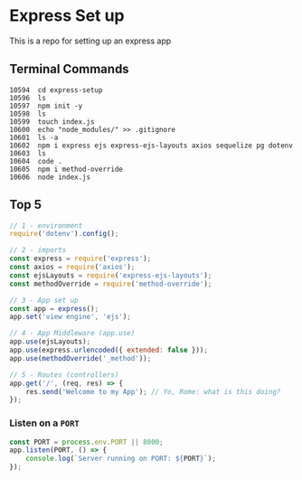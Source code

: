 # Express Set up
This is a repo for setting up an express app

## Terminal Commands

```text
10594  cd express-setup
10596  ls
10597  npm init -y
10598  ls
10599  touch index.js
10600  echo "node_modules/" >> .gitignore
10601  ls -a
10602  npm i express ejs express-ejs-layouts axios sequelize pg dotenv
10603  ls
10604  code .
10605  npm i method-override
10606  node index.js
```
## Top 5

```js
// 1 - environment
require('dotenv').config();
```

```js
// 2 - imports
const express = require('express');
const axios = require('axios');
const ejsLayouts = require('express-ejs-layouts');
const methodOverride = require('method-override');
```

```js
// 3 - App set up
const app = express();
app.set('view engine', 'ejs');
```

```js
// 4 - App Middleware (app.use)
app.use(ejsLayouts);
app.use(express.urlencoded({ extended: false }));
app.use(methodOverride('_method'));
```

```js
// 5 - Routes (controllers)
app.get('/', (req, res) => {
    res.send('Welcome to my App'); // Yo, Rome: what is this doing?
});
```

### Listen on a `PORT`
```js
const PORT = process.env.PORT || 8000;
app.listen(PORT, () => {
    console.log(`Server running on PORT: ${PORT}`);
});
```
